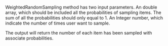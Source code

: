 WeightedRandomSampling method has two input parameters.
An double array, which should be included all the probabilities of sampling items. The sum of all the probabilities
should only equal to 1.
An Integer number, which indicate the number of times user want to sample.

The output will return the number of each item has been sampled with associate probabilities. 